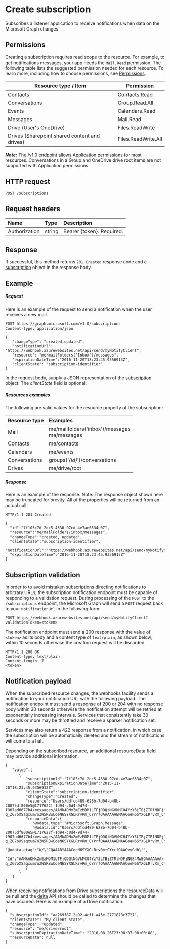 # Create subscription

Subscribes a listener application to receive notifications when data on the Microsoft Graph changes.
## Permissions
Creating a subscription requires read scope to the resource. For example, to get notifications messages, your app needs the `Mail.Read` permission. The following table lists the suggested permission needed for each resource. To learn more, including how to choose permissions, see [Permissions](../../../concepts/permissions_reference.md).

| Resource type / Item        | Permission          |
|-----------------------------|---------------------|
| Contacts                    | Contacts.Read       |
| Conversations               | Group.Read.All      |
| Events                      | Calendars.Read      |
| Messages                    | Mail.Read           |
| Drive  (User's OneDrive)    | Files.ReadWrite     |
| Drives (Sharepoint shared content and drives) | Files.ReadWrite.All |

 ***Note:*** The /v1.0 endpoint allows Application permissions for most resources. Conversations in a Group and OneDrive drive root items are not supported with Application permissions.

## HTTP request
<!-- { "blockType": "ignored" } -->

```http
POST /subscriptions

```

## Request headers
| Name       | Type | Description|
|:-----------|:------|:----------|
| Authorization  | string  | Bearer {token}. Required. |

## Response

If successful, this method returns `201 Created` response code and a [subscription](../resources/subscription.md) object in the response body.

## Example
##### Request
Here is an example of the request to send a notification when the user receives a new mail.
<!-- {
  "blockType": "request",
  "name": "create_subscription_from_subscriptions"
}-->
```http
POST https://graph.microsoft.com/v1.0/subscriptions
Content-type: application/json

{
   "changeType": "created,updated",
   "notificationUrl": "https://webhook.azurewebsites.net/api/send/myNotifyClient",
   "resource": "me/mailFolders('Inbox')/messages",
   "expirationDateTime":"2016-11-20T18:23:45.9356913Z",
   "clientState": "subscription-identifier"
}
```
In the request body, supply a JSON representation of the [subscription](../resources/subscription.md) object.
The *clientState* field is optional.

##### Resources examples
The following are valid values for the resource property of the subscription:

| Resource type | Examples |
|:------ |:----- |
|Mail|me/mailfolders('inbox')/messages<br />me/messages|
|Contacts|me/contacts|
|Calendars|me/events|
|Conversations|groups('*{id}*')/conversations|
|Drives|me/drive/root|

##### Response
Here is an example of the response. Note: The response object shown here may be truncated for brevity. All of the properties will be returned from an actual call.
<!-- {
  "blockType": "response",
  "truncated": true,
  "@odata.type": "microsoft.graph.subscription"
} -->
```http
HTTP/1.1 201 Created

{
  "id":"7f105c7d-2dc5-4530-97cd-4e7ae6534c07",
  "resource":"me/mailFolders/inbox/messages",
  "changeType":"created, updated",
  "clientState":"subscription-identifier",
  "notificationUrl":"https://webhook.azurewebsites.net/api/send/myNotifyClient",
  "expirationDateTime":"2016-11-20T18:23:45.9356913Z"
}
```
## Subscription validation
In order to to avoid mistaken subscriptions directing notifications to arbitrary URLs, the subscription notification endpoint must be capable of responding to a validation request. During processing of the `POST` to the `/subscriptions` endpoint, the Microsoft Graph will send a `POST` request back to your `notificationUrl` in the following form: 
```http
POST https://webhook.azurewebsites.net/api/send/myNotifyClient?validationToken=<token>
```
The notification endpoint must send a 200 response with the value of `<token>` as its body and a content type of `text/plain`, as shown below, within 10 seconds otherwise the creation request will be discarded.
```http
HTTP/1.1 200 OK
Content-type: text/plain
Content-length: 7
<token>
```
## Notification payload
When the subscribed resource changes, the webhooks facility sends a notification to your notification URL with the following payload.  The notification endpoint must send a response of 200 or 204 with no response body within 30 seconds otherwise the notification attempt will be retried at exponentially increasing intervals.  Services that consistently take 30 seconds or more may be throttled and receive a sparser notification set.

Services may also return a 422 response from a notification, in which case the subscription will be automatically deleted and the stream of notifications will come to a halt.

Depending on the subscribed resource, an additional resourceData field may provide additional information.

```http
{
   "value":[
      {
         "subscriptionId":"7f105c7d-2dc5-4530-97cd-4e7ae6534c07",
         "subscriptionExpirationDateTime":"2015-11-20T18:23:45.9356913Z",
         "clientState":"subscription-identifier",
         "changeType":"Created",
         "resource":"Users/ddfcd489-628b-7d04-b48b-20075df800e5@1717622f-1d94-c0d4-9d74-f907ad6677b4/messages/AAMkADMxZmEzMDM1LTFjODQtNGVkMC04YzY3LTBjZTRlNDFjNGE4MwBGAAAAAAAr-q_ZG7oXSaqxum7oZW5RBwCoeN6SYXGLRrvRm_CYrrfQAAAAAAEMAACoeN6SYXGLRrvRm_CYrrfQAACvtMe6AAA=",
         "resourceData":{
            "@odata.type":"#Microsoft.Graph.Message",
            "@odata.id":"Users/ddfcd489-628b-7d04-b48b-20075df800e5@1717622f-1d94-c0d4-9d74-f907ad6677b4/messages/AAMkADMxZmEzMDM1LTFjODQtNGVkMC04YzY3LTBjZTRlNDFjNGE4MwBGAAAAAAAr-q_ZG7oXSaqxum7oZW5RBwCoeN6SYXGLRrvRm_CYrrfQAAAAAAEMAACoeN6SYXGLRrvRm_CYrrfQAACvtMe6AAA=",
            "@odata.etag":"W/\"CQAAABYAAACoeN6SYXGLRrvRm+CYrrfQAACvvGdb\"",
            "Id":"AAMkADMxZmEzMDM1LTFjODQtNGVkMC04YzY3LTBjZTRlNDFjNGE4MwBGAAAAAAAr-q_ZG7oXSaqxum7oZW5RBwCoeN6SYXGLRrvRm_CYrrfQAAAAAAEMAACoeN6SYXGLRrvRm_CYrrfQAACvtMe6AAA="
         }
      }
   ]
}
```
When receiving notifications from Drive subscriptions the resourceData will be null and the [delta](driveitem_delta.md) API should be called to determine the changes that have occured. Here is an example of a Drive notification:
```http
{
  "subscriptionId": "aa269f87-2a92-4cff-a43e-2771878c3727",
  "clientState": "My client state",
  "changeType": "updated",
  "resource": "me/drive/root",
  "subscriptionExpirationDateTime": "2016-08-26T23:08:37.00+00:00",
  "resourceData": null
}
```
<!-- uuid: 8fcb5dbc-d5aa-4681-8e31-b001d5168d79
2015-10-25 14:57:30 UTC -->
<!-- {
  "type": "#page.annotation",
  "description": "Create subscription",
  "keywords": "",
  "section": "documentation",
  "tocPath": ""
}-->
